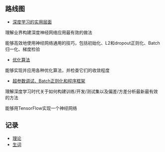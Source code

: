 ## 路线图
 
- [深度学习的实用层面](/note/DL02/dl0201.md)

理解业界构建深度神经网络应用最有效的做法

能够高效地使用神经网络通用的技巧，包括初始化、L2和dropout正则化、Batch归一化、梯度检验

- [优化算法](/note/DL02/dl0202.md)

能够实现并应用各种优化算法，并检查它们的收敛程度

- [超参数调试、Batch正则化和程序框架](/note/DL02/dl0203.md)
  
理解深度学习时代关于如何构建训练/开发/测试集以及偏差/方差分析最新最有效的方法

能够用TensorFlow实现一个神经网络

## 记录
- [理论](mlfll.md) 
- [生词](mlfsc.md)
